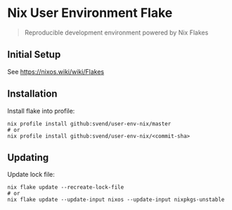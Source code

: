 # Nix User Environment Flake

> Reproducible development environment powered by Nix Flakes

## Initial Setup

See  https://nixos.wiki/wiki/Flakes

## Installation

Install flake into profile:

``` shell
nix profile install github:svend/user-env-nix/master
# or
nix profile install github:svend/user-env-nix/<commit-sha>
```

## Updating

Update lock file:

``` shell
nix flake update --recreate-lock-file
# or
nix flake update --update-input nixos --update-input nixpkgs-unstable
```



